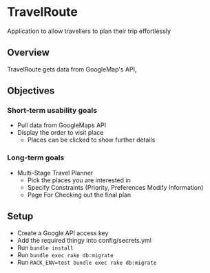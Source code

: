 # TravelRoute
Application to allow travellers to plan their trip effortlessly

## Overview
TravelRoute gets data from GoogleMap's API, 

## Objectives
### Short-term usability goals
* Pull data from GoogleMaps API
* Display the order to visit place
  * Places can be clicked to show further details

### Long-term goals
* Multi-Stage Travel Planner
  * Pick the places you are interested in
  * Specify Constraints (Priority, Preferences Modify Information)
  * Page For Checking out the final plan

## Setup
* Create a Google API access key
* Add the required thingy into config/secrets.yml
* Run `bundle install`
* Run `bundle exec rake db:migrate`
* Run `RACK_ENV=test bundle exec rake db:migrate`
